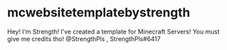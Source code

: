 # mcwebsitetemplatebystrength
Hey!
I'm Strength!
I've created a template for Minecraft Servers!
You must give me credits tho!
@StrengthPls , StrengthPls#6417
